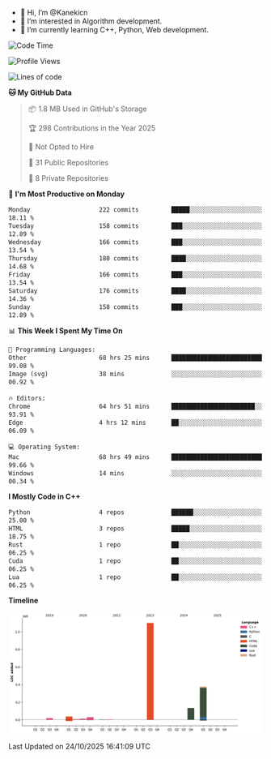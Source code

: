 - 👋 Hi, I’m @Kanekicn
- 👀 I’m interested in Algorithm development.
- 🌱 I’m currently learning C++, Python, Web development.

<!---
cotecsz/cotecsz is a ✨ special ✨ repository because its `README.md` (this file) appears on your GitHub profile.
You can click the Preview link to take a look at your changes.
--->

<!--START_SECTION:waka-->
![Code Time](http://img.shields.io/badge/Code%20Time-4%2C776%20hrs%206%20mins-blue)

![Profile Views](http://img.shields.io/badge/Profile%20Views-0-blue)

![Lines of code](https://img.shields.io/badge/From%20Hello%20World%20I%27ve%20Written-1.7%20million%20lines%20of%20code-blue)

**🐱 My GitHub Data** 

> 📦 1.8 MB Used in GitHub's Storage 
 > 
> 🏆 298 Contributions in the Year 2025
 > 
> 🚫 Not Opted to Hire
 > 
> 📜 31 Public Repositories 
 > 
> 🔑 8 Private Repositories 
 > 
📅 **I'm Most Productive on Monday** 

```text
Monday                   222 commits         █████░░░░░░░░░░░░░░░░░░░░   18.11 % 
Tuesday                  158 commits         ███░░░░░░░░░░░░░░░░░░░░░░   12.89 % 
Wednesday                166 commits         ███░░░░░░░░░░░░░░░░░░░░░░   13.54 % 
Thursday                 180 commits         ████░░░░░░░░░░░░░░░░░░░░░   14.68 % 
Friday                   166 commits         ███░░░░░░░░░░░░░░░░░░░░░░   13.54 % 
Saturday                 176 commits         ████░░░░░░░░░░░░░░░░░░░░░   14.36 % 
Sunday                   158 commits         ███░░░░░░░░░░░░░░░░░░░░░░   12.89 % 
```


📊 **This Week I Spent My Time On** 

```text
💬 Programming Languages: 
Other                    68 hrs 25 mins      █████████████████████████   99.08 % 
Image (svg)              38 mins             ░░░░░░░░░░░░░░░░░░░░░░░░░   00.92 % 

🔥 Editors: 
Chrome                   64 hrs 51 mins      ███████████████████████░░   93.91 % 
Edge                     4 hrs 12 mins       ██░░░░░░░░░░░░░░░░░░░░░░░   06.09 % 

💻 Operating System: 
Mac                      68 hrs 49 mins      █████████████████████████   99.66 % 
Windows                  14 mins             ░░░░░░░░░░░░░░░░░░░░░░░░░   00.34 % 
```

**I Mostly Code in C++** 

```text
Python                   4 repos             ██████░░░░░░░░░░░░░░░░░░░   25.00 % 
HTML                     3 repos             █████░░░░░░░░░░░░░░░░░░░░   18.75 % 
Rust                     1 repo              ██░░░░░░░░░░░░░░░░░░░░░░░   06.25 % 
Cuda                     1 repo              ██░░░░░░░░░░░░░░░░░░░░░░░   06.25 % 
Lua                      1 repo              ██░░░░░░░░░░░░░░░░░░░░░░░   06.25 % 
```



**Timeline**

![Lines of Code chart](https://raw.githubusercontent.com/Kanekicn/Kanekicn/master/assets/bar_graph.png)


 Last Updated on 24/10/2025 16:41:09 UTC
<!--END_SECTION:waka-->

